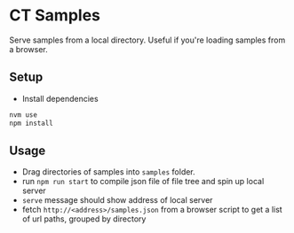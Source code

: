 # CT Samples
Serve samples from a local directory. Useful if you're loading samples from a browser.

## Setup
* Install dependencies
```bash
nvm use
npm install
```

## Usage
* Drag directories of samples into `samples` folder.
* run `npm run start` to compile json file of file tree and spin up local server
* `serve` message should show address of local server
* fetch `http://<address>/samples.json` from a browser script to get a list of url paths, grouped by directory

